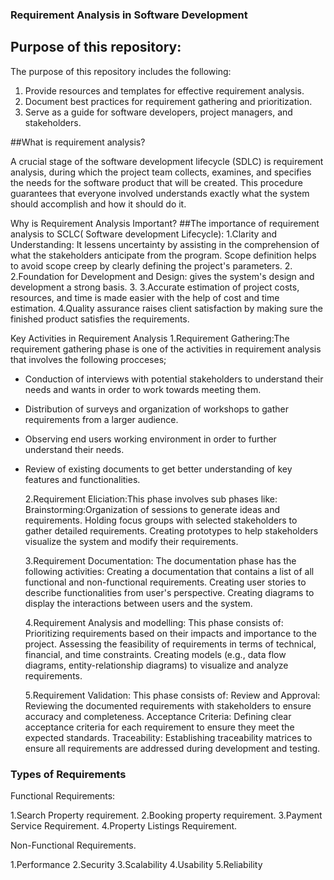 ### Requirement Analysis in Software Development

## Purpose of this repository:

The purpose of this repository includes the following:

1. Provide resources and templates for effective requirement analysis.
2. Document best practices for requirement gathering and prioritization.
3. Serve as a guide for software developers, project managers, and stakeholders.

##What is requirement analysis?

A crucial stage of the software development lifecycle (SDLC) is requirement analysis, during which the project team collects, examines, and specifies the needs for the software product that will be created. This procedure guarantees that everyone involved understands exactly what the system should accomplish and how it should do it.

Why is Requirement Analysis Important?
##The importance of requirement analysis to SCLC( Software development Lifecycle):
1.Clarity and Understanding: It lessens uncertainty by assisting in the comprehension of what the stakeholders anticipate from the program.
Scope definition helps to avoid scope creep by clearly defining the project's parameters. 2.
2.Foundation for Development and Design: gives the system's design and development a strong basis. 3.
3.Accurate estimation of project costs, resources, and time is made easier with the help of cost and time estimation.
4.Quality assurance raises client satisfaction by making sure the finished product satisfies the requirements.

Key Activities in Requirement Analysis
1.Requirement Gathering:The requirement gathering phase is one of the activities in requirement analysis that involves the following procceses;

- Conduction of interviews with potential stakeholders to understand their needs and wants in order to work towards meeting them.
- Distribution of surveys and organization of workshops to gather requirements from a larger audience.
- Observing end users working environment in order to further understand their needs.
- Review of existing documents to get better understanding of key features and functionalities.

  2.Requirement Eliciation:This phase involves sub phases like:
  Brainstorming:Organization of sessions to generate ideas and requirements.
  Holding focus groups with selected stakeholders to gather detailed requirements.
  Creating prototypes to help stakeholders visualize the system and modify their requirements.

  3.Requirement Documentation: The documentation phase has the following activities:
  Creating a documentation that contains a list of all functional and non-functional requirements.
  Creating user stories to describe functionalities from user's perspective.
  Creating diagrams to display the interactions between users and the system.

  4.Requirement Analysis and modelling: This phase consists of:
  Prioritizing requirements based on their impacts and importance to the project.
  Assessing the feasibility of requirements in terms of technical, financial, and time constraints.
  Creating models (e.g., data flow diagrams, entity-relationship diagrams) to visualize and analyze requirements.

  5.Requirement Validation: This phase consists of:
  Review and Approval: Reviewing the documented requirements with stakeholders to ensure accuracy and completeness.
  Acceptance Criteria: Defining clear acceptance criteria for each requirement to ensure they meet the expected standards.
  Traceability: Establishing traceability matrices to ensure all requirements are addressed during development and testing.

### Types of Requirements

Functional Requirements:

1.Search Property requirement.
2.Booking property requirement.
3.Payment Service Requirement.
4.Property Listings Requirement.

Non-Functional Requirements.

1.Performance
2.Security
3.Scalability
4.Usability
5.Reliability

